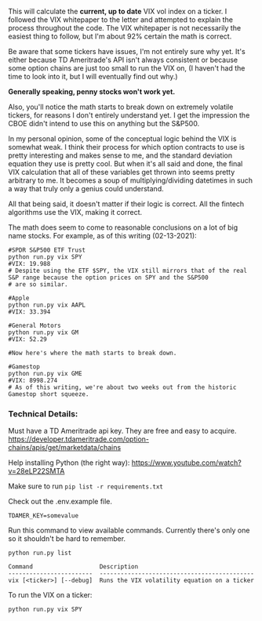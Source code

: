 This will calculate the **current, up to date** VIX vol index on a ticker. I followed the VIX whitepaper to the letter and attempted to explain the process throughout the code. The VIX whitepaper is not necessarily the easiest thing to follow, but I'm about 92% certain the math is correct. 


Be aware that some tickers have issues, I'm not entirely sure why yet. It's either because TD Ameritrade's API isn't always 
consistent or because some option chains are just too small to run the VIX on, (I haven't had the time to look into it, but I will eventually find out why.) 

**Generally speaking, penny stocks won't work yet.**

Also, you'll notice the math starts to break down on extremely volatile tickers, for reasons I don't entirely understand yet. I get the impression the CBOE didn't intend to use this on anything but the S&P500. 

In my personal opinion, some of the conceptual logic behind the VIX is somewhat weak. I think their process for which option contracts to use is pretty interesting and makes sense to me, and the standard deviation equation they use is pretty cool. But when it's all said and done, the final VIX calculation that all of these variables get thrown into seems pretty arbitrary to me. It becomes a soup of multiplying/dividing datetimes in such a way that truly only a genius could understand. 

All that being said, it doesn't matter if their logic is correct. All the fintech algorithms use the VIX, making it correct.

The math does seem to come to reasonable conclusions on a lot of big name stocks. 
For example, as of this writing (02-13-2021):
```
#SPDR S&P500 ETF Trust
python run.py vix SPY
#VIX: 19.988 
# Despite using the ETF $SPY, the VIX still mirrors that of the real S&P range because the option prices on SPY and the S&P500
# are so similar.

#Apple
python run.py vix AAPL
#VIX: 33.394

#General Motors
python run.py vix GM
#VIX: 52.29

#Now here's where the math starts to break down.

#Gamestop
python run.py vix GME
#VIX: 8998.274
# As of this writing, we're about two weeks out from the historic Gamestop short squeeze. 

```

<h3>Technical Details:</h3>

Must have a TD Ameritrade api key. They are free and easy to acquire.
https://developer.tdameritrade.com/option-chains/apis/get/marketdata/chains

Help installing Python (the right way):
https://www.youtube.com/watch?v=28eLP22SMTA


Make sure to run ```pip list -r requirements.txt```

Check out the .env.example file.

```
TDAMER_KEY=somevalue
```

Run this command to view available commands. Currently there's only one so it shouldn't be hard to remember.


```python run.py list```

```
Command                   Description
------------------------  --------------------------------------------
vix [<ticker>] [--debug]  Runs the VIX volatility equation on a ticker
```

To run the VIX on a ticker:
```
python run.py vix SPY
```


